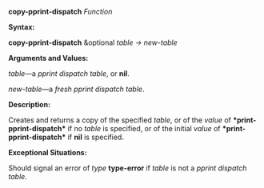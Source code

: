 **copy-pprint-dispatch** *Function* 

**Syntax:** 

**copy-pprint-dispatch** &optional *table → new-table* 

**Arguments and Values:** 

*table*—a *pprint dispatch table*, or **nil**. 

*new-table*—a *fresh pprint dispatch table*. 

**Description:** 

Creates and returns a copy of the specified *table*, or of the *value* of **\*print-pprint-dispatch\*** if no *table* is specified, or of the initial *value* of **\*print-pprint-dispatch\*** if **nil** is specified. 

**Exceptional Situations:** 

Should signal an error of *type* **type-error** if *table* is not a *pprint dispatch table*. 

